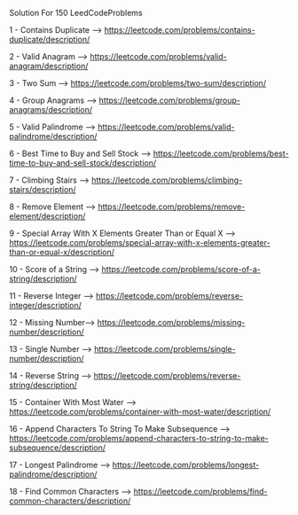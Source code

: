 Solution For 150 LeedCodeProblems

1 - Contains Duplicate --> https://leetcode.com/problems/contains-duplicate/description/

2 - Valid Anagram --> https://leetcode.com/problems/valid-anagram/description/

3 - Two Sum --> https://leetcode.com/problems/two-sum/description/

4 - Group Anagrams --> https://leetcode.com/problems/group-anagrams/description/

5 - Valid Palindrome --> https://leetcode.com/problems/valid-palindrome/description/

6 - Best Time to Buy and Sell Stock --> https://leetcode.com/problems/best-time-to-buy-and-sell-stock/description/

7 - Climbing Stairs --> https://leetcode.com/problems/climbing-stairs/description/

8 - Remove Element --> https://leetcode.com/problems/remove-element/description/

9 - Special Array With X Elements Greater Than or Equal X --> https://leetcode.com/problems/special-array-with-x-elements-greater-than-or-equal-x/description/

10 - Score of a String --> https://leetcode.com/problems/score-of-a-string/description/

11 - Reverse Integer --> https://leetcode.com/problems/reverse-integer/description/

12 - Missing Number--> https://leetcode.com/problems/missing-number/description/

13 - Single Number --> https://leetcode.com/problems/single-number/description/

14 - Reverse String --> https://leetcode.com/problems/reverse-string/description/

15 - Container With Most Water --> https://leetcode.com/problems/container-with-most-water/description/

16 - Append Characters To String To Make Subsequence --> https://leetcode.com/problems/append-characters-to-string-to-make-subsequence/description/

17 - Longest Palindrome --> https://leetcode.com/problems/longest-palindrome/description/

18 - Find Common Characters --> https://leetcode.com/problems/find-common-characters/description/